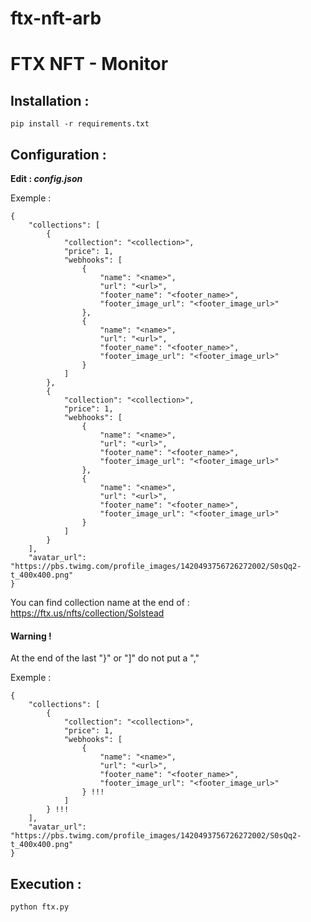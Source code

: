 # ftx-nft-arb
# FTX NFT - Monitor

## Installation :

    pip install -r requirements.txt

## Configuration :

**Edit : _config.json_**

Exemple :

```
{
    "collections": [
        {
            "collection": "<collection>",
            "price": 1,
            "webhooks": [
                {
                    "name": "<name>",
                    "url": "<url>",
                    "footer_name": "<footer_name>",
                    "footer_image_url": "<footer_image_url>"
                },
                {
                    "name": "<name>",
                    "url": "<url>",
                    "footer_name": "<footer_name>",
                    "footer_image_url": "<footer_image_url>"
                }
            ]
        },
        {
            "collection": "<collection>",
            "price": 1,
            "webhooks": [
                {
                    "name": "<name>",
                    "url": "<url>",
                    "footer_name": "<footer_name>",
                    "footer_image_url": "<footer_image_url>"
                },
                {
                    "name": "<name>",
                    "url": "<url>",
                    "footer_name": "<footer_name>",
                    "footer_image_url": "<footer_image_url>"
                }
            ]
        }
    ],
    "avatar_url": "https://pbs.twimg.com/profile_images/1420493756726272002/S0sQq2-t_400x400.png"
}
```

You can find collection name at the end of : https://ftx.us/nfts/collection/Solstead

#### Warning !

At the end of the last "}" or "]" do not put a ","

Exemple :

```
{
    "collections": [
        {
            "collection": "<collection>",
            "price": 1,
            "webhooks": [
                {
                    "name": "<name>",
                    "url": "<url>",
                    "footer_name": "<footer_name>",
                    "footer_image_url": "<footer_image_url>"
                } !!!
            ]
        } !!!
    ],
    "avatar_url": "https://pbs.twimg.com/profile_images/1420493756726272002/S0sQq2-t_400x400.png"
}
```

## Execution :

    python ftx.py